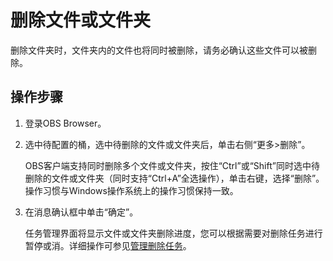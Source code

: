 # 删除文件或文件夹<a name="obs_03_0026"></a>

删除文件夹时，文件夹内的文件也将同时被删除，请务必确认这些文件可以被删除。

## 操作步骤<a name="section1147974914442"></a>

1.  登录OBS Browser。
2.  选中待配置的桶，选中待删除的文件或文件夹后，单击右侧“更多\>删除”。

    OBS客户端支持同时删除多个文件或文件夹，按住“Ctrl”或“Shift”同时选中待删除的文件或文件夹（同时支持“Ctrl+A”全选操作），单击右键，选择“删除”。操作习惯与Windows操作系统上的操作习惯保持一致。

3.  在消息确认框中单击“确定”。

    任务管理界面将显示文件或文件夹删除进度，您可以根据需要对删除任务进行暂停或消。详细操作可参见[管理删除任务](管理删除任务.md)。


